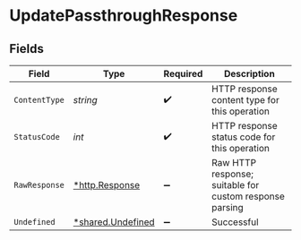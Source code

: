 # UpdatePassthroughResponse


## Fields

| Field                                                        | Type                                                         | Required                                                     | Description                                                  |
| ------------------------------------------------------------ | ------------------------------------------------------------ | ------------------------------------------------------------ | ------------------------------------------------------------ |
| `ContentType`                                                | *string*                                                     | :heavy_check_mark:                                           | HTTP response content type for this operation                |
| `StatusCode`                                                 | *int*                                                        | :heavy_check_mark:                                           | HTTP response status code for this operation                 |
| `RawResponse`                                                | [*http.Response](https://pkg.go.dev/net/http#Response)       | :heavy_minus_sign:                                           | Raw HTTP response; suitable for custom response parsing      |
| `Undefined`                                                  | [*shared.Undefined](../../../pkg/models/shared/undefined.md) | :heavy_minus_sign:                                           | Successful                                                   |